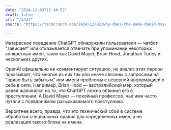 ```yaml
---
date: "2024-12-03T12:34:52"
draft: false
url: "/5427"
source: "https://techcrunch.com/2024/12/02/why-does-the-name-david-mayer-crash-chatgpt-digital-privacy-requests-may-be-at-fault/"

---
```


Интересное поведение ChatGPT обнаружили пользователи — чатбот "зависает" или отказывается отвечать при упоминании некоторых конкретных имен, таких как David Mayer, Brian Hood, Jonathan Turley и нескольких других.

OpenAI официально не комментирует ситуацию, но анализ этих персон показывает, что многие из них так или иначе связаны с запросами на "право быть забытым" или имели проблемы с неверной информацией о себе в сети. Например, Brian Hood — австралийский мэр, который ранее жаловался на то, что ChatGPT ложно обвинил его в преступлении. А David Mayer — покойный профессор, чье имя часто путали с псевдонимом разыскиваемого преступника.

Вероятнее всего, правда, что это технический сбой в системе обработки специальных правил для определенных имен, а не реализация такого блока на имена.
